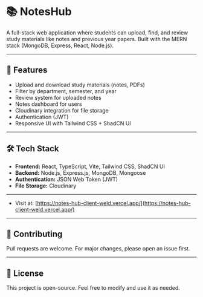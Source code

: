 # 📚 NotesHub

A full-stack web application where students can upload, find, and review study materials like notes and previous year papers. Built with the MERN stack (MongoDB, Express, React, Node.js).

---

## 🚀 Features

- Upload and download study materials (notes, PDFs)
- Filter by department, semester, and year
- Review system for uploaded notes
- Notes dashboard for users
- Cloudinary integration for file storage
- Authentication (JWT)
- Responsive UI with Tailwind CSS + ShadCN UI

---

## 🛠 Tech Stack

- **Frontend:** React, TypeScript, Vite, Tailwind CSS, ShadCN UI
- **Backend:** Node.js, Express.js, MongoDB, Mongoose
- **Authentication:** JSON Web Token (JWT)
- **File Storage:** Cloudinary

---


- Visit at: [https://notes-hub-client-weld.vercel.app/](https://notes-hub-client-weld.vercel.app/)

---

## 🤝 Contributing

Pull requests are welcome. For major changes, please open an issue first.

---

## 📄 License

This project is open-source. Feel free to modify and use it as needed.
